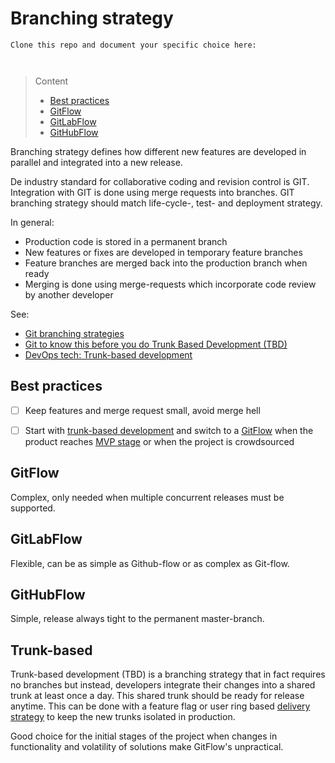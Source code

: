 # Branching strategy

```
Clone this repo and document your specific choice here:



```
> Content
> - [Best practices](#best-practices)
> - [GitFlow](#gitflow)
> - [GitLabFlow](#gitlabflow)
> - [GitHubFlow](#githubflow)

Branching strategy defines how different new features are developed in parallel and integrated into a new release. 

De industry standard for collaborative coding and revision control is GIT. 
Integration with GIT is done using merge requests into branches. 
GIT branching strategy should match life-cycle-, test- and deployment strategy.

In general:
- Production code is stored in a permanent branch  
- New features or fixes are developed in temporary feature branches
- Feature branches are merged back into the production branch when ready 
- Merging is done using merge-requests which incorporate code review by another developer

See: 

- [Git branching strategies](https://www.flagship.io/git-branching-strategies/) 
- [Git to know this before you do Trunk Based Development (TBD)](https://medium.com/contino-engineering/git-to-know-this-before-you-do-trunk-based-development-tbd-476bc8a7c22f)
- [DevOps tech: Trunk-based development](https://cloud.google.com/architecture/devops/devops-tech-trunk-based-development)

## Best practices

- [ ] Keep features and merge request small, avoid merge hell


- [ ] Start with [trunk-based development](content/branching-strategy.md#trunk-based) and switch to a [GitFlow](content/branching-strategy.md) when the product reaches [MVP stage](content/project-plan.md#minimum-viable-product) or when the project is crowdsourced


## GitFlow

Complex, only needed when multiple concurrent releases must be supported.

## GitLabFlow

Flexible, can be as simple as Github-flow or as complex as Git-flow. 

## GitHubFlow

Simple, release always tight to the permanent master-branch.

## Trunk-based

Trunk-based development (TBD) is a branching strategy that in fact requires no branches but instead, 
developers integrate their changes into a shared trunk at least once a day. This shared trunk 
should be ready for release anytime. This can be done with a feature flag or user ring based [delivery strategy](delivery-strategy.md)
to keep the new trunks isolated in production.

Good choice for the initial stages of the project when changes in functionality and volatility of solutions make GitFlow's unpractical.